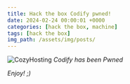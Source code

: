```yaml
---
title: Hack the box Codify pwned!
date: 2024-02-24 00:00:01 +0000
categories: [hack the box, machine]
tags: [hack the box]
img_path: /assets/img/posts/
---
```


![CozyHosting](htb-codify-pwned.png)
*Codify has been Pwned*

*Enjoy! ;)*
